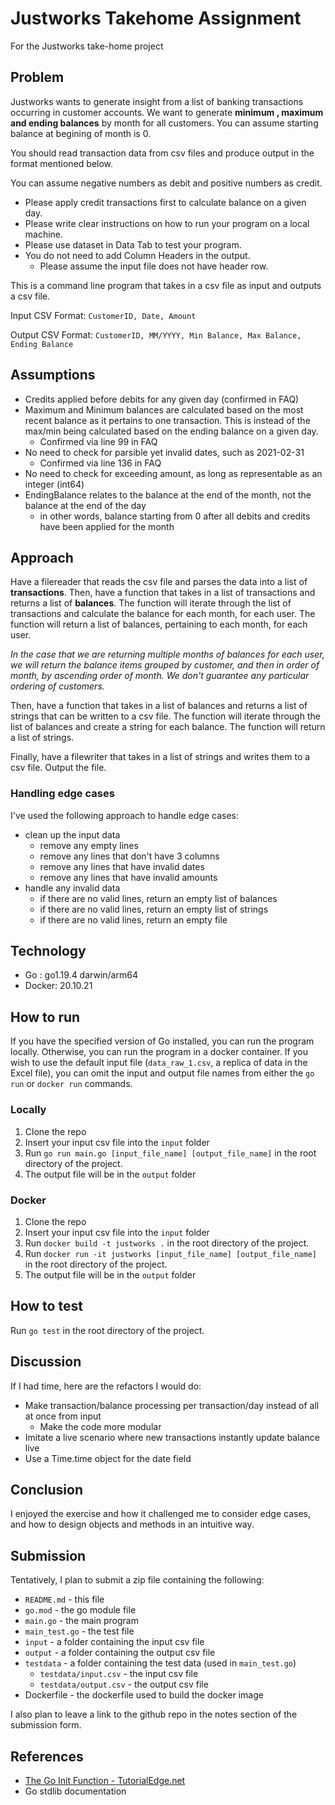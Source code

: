 # Justworks Takehome Assignment

For the Justworks take-home project

## Problem

Justworks wants to generate insight from a list of banking transactions occurring in customer accounts. We want to generate **minimum , maximum and ending balances** by month for all customers. You can assume starting balance at begining of month is 0.

You should read transaction data from csv files and produce output in the format mentioned below.

You can assume negative numbers as debit and positive numbers as credit.

- Please apply credit transactions first to calculate balance on a given day.  
- Please write clear instructions on how to run your program on a local machine.
- Please use dataset in Data Tab to test your program.
- You do not need to add Column Headers in the output.
  - Please assume the input file does not have header row.

This is a command line program that takes in a csv file as input and outputs a csv file.

Input CSV Format:
`CustomerID, Date, Amount`

Output CSV Format:
`CustomerID, MM/YYYY, Min Balance, Max Balance, Ending Balance`

## Assumptions

- Credits applied before debits for any given day (confirmed in FAQ)
- Maximum and Minimum balances are calculated based on the most recent balance as it pertains to one transaction. This is instead of the max/min being calculated based on the ending balance on a given day.
  - Confirmed via line 99 in FAQ
- No need to check for parsible yet invalid dates, such as 2021-02-31
  - Confirmed via line 136 in FAQ
- No need to check for exceeding amount, as long as representable as an integer (int64)
- EndingBalance relates to the balance at the end of the month, not the balance at the end of the day
  - in other words, balance starting from 0 after all debits and credits have been applied for the month

## Approach

Have a filereader that reads the csv file and parses the data into a list of **transactions**. Then, have a function that takes in a list of transactions and returns a list of **balances**. The function will iterate through the list of transactions and calculate the balance for each month, for each user. The function will return a list of balances, pertaining to each month, for each user.

*In the case that we are returning multiple months of balances for each user, we will return the balance items grouped by customer, and then in order of month, by ascending order of month. We don't guarantee any particular ordering of customers.*

Then, have a function that takes in a list of balances and returns a list of strings that can be written to a csv file. The function will iterate through the list of balances and create a string for each balance. The function will return a list of strings.

Finally, have a filewriter that takes in a list of strings and writes them to a csv file. Output the file.

### Handling edge cases

I've used the following approach to handle edge cases:

- clean up the input data
  - remove any empty lines
  - remove any lines that don't have 3 columns
  - remove any lines that have invalid dates
  - remove any lines that have invalid amounts
- handle any invalid data
  - if there are no valid lines, return an empty list of balances
  - if there are no valid lines, return an empty list of strings
  - if there are no valid lines, return an empty file

## Technology

- Go : go1.19.4 darwin/arm64
- Docker: 20.10.21

## How to run

If you have the specified version of Go installed, you can run the program locally. Otherwise, you can run the program in a docker container. If you wish to use the default input file (`data_raw_1.csv`, a replica of data in the Excel file), you can omit the input and output file names from either the `go run` or `docker run` commands.

### Locally

1. Clone the repo
2. Insert your input csv file into the `input` folder
3. Run `go run main.go [input_file_name] [output_file_name]` in the root directory of the project.
4. The output file will be in the `output` folder

### Docker

1. Clone the repo
2. Insert your input csv file into the `input` folder
3. Run `docker build -t justworks .` in the root directory of the project.
4. Run `docker run -it justworks [input_file_name] [output_file_name]` in the root directory of the project.
5. The output file will be in the `output` folder

## How to test

Run `go test` in the root directory of the project.

## Discussion

If I had time, here are the refactors I would do:

- Make transaction/balance processing per transaction/day instead of all at once from input
  - Make the code more modular
- Imitate a live scenario where new transactions instantly update balance live
- Use a Time.time object for the date field

## Conclusion

I enjoyed the exercise and how it challenged me to consider edge cases, and how to design objects and methods in an intuitive way.

## Submission

Tentatively, I plan to submit a zip file containing the following:

- `README.md` - this file
- `go.mod` - the go module file
- `main.go` - the main program
- `main_test.go` - the test file
- `input` - a folder containing the input csv file
- `output` - a folder containing the output csv file
- `testdata` - a folder containing the test data (used in `main_test.go`)
  - `testdata/input.csv` - the input csv file
  - `testdata/output.csv` - the output csv file
- Dockerfile - the dockerfile used to build the docker image

I also plan to leave a link to the github repo in the notes section of the submission form.

## References

- [The Go Init Function - TutorialEdge.net](https://tutorialedge.net/golang/the-go-init-function/)
- Go stdlib documentation
